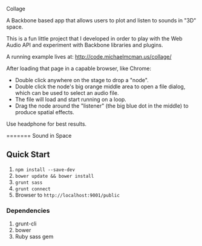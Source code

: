 Collage

A Backbone based app that allows users to plot and listen to sounds in "3D" space.

This is a fun little project that I developed in order to play with the Web Audio API and experiment with Backbone libraries and plugins.

A running example lives at: http://code.michaelmcman.us/collage/

After loading that page in a capable browser, like Chrome:

* Double click anywhere on the stage to drop a "node".
* Double click the node's big orange middle area to open a file dialog, which can be used to select an audio file.
* The file will load and start running on a loop. 
* Drag the node around the "listener" (the big blue dot in the middle) to produce spatial effects.

Use headphone for best results.

=======
Sound in Space
## Quick Start
1. `npm install --save-dev`
1. `bower update && bower install`
1. `grunt sass`
1. `grunt connect`
1. Browser to `http://localhost:9001/public`

### Dependencies
1. grunt-cli
1. bower
1. Ruby sass gem
